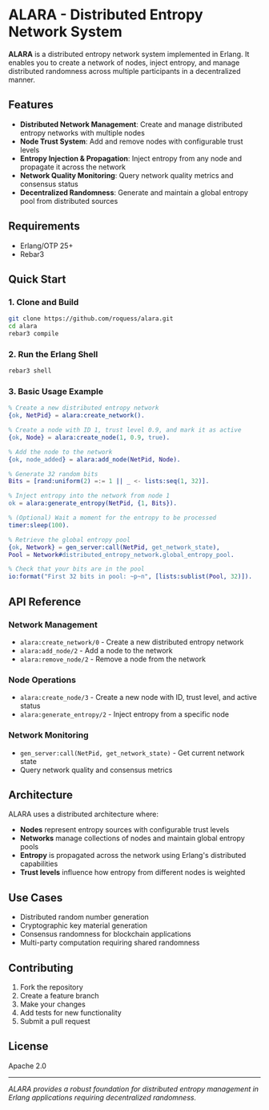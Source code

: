 # ALARA - Distributed Entropy Network System

**ALARA** is a distributed entropy network system implemented in Erlang. It enables you to create a network of nodes, inject entropy, and manage distributed randomness across multiple participants in a decentralized manner.

## Features

- **Distributed Network Management**: Create and manage distributed entropy networks with multiple nodes
- **Node Trust System**: Add and remove nodes with configurable trust levels
- **Entropy Injection & Propagation**: Inject entropy from any node and propagate it across the network
- **Network Quality Monitoring**: Query network quality metrics and consensus status
- **Decentralized Randomness**: Generate and maintain a global entropy pool from distributed sources

## Requirements

- Erlang/OTP 25+ 
- Rebar3

## Quick Start

### 1. Clone and Build

```bash
git clone https://github.com/roquess/alara.git
cd alara
rebar3 compile
```

### 2. Run the Erlang Shell

```bash
rebar3 shell
```

### 3. Basic Usage Example

```erlang
% Create a new distributed entropy network
{ok, NetPid} = alara:create_network().

% Create a node with ID 1, trust level 0.9, and mark it as active
{ok, Node} = alara:create_node(1, 0.9, true).

% Add the node to the network
{ok, node_added} = alara:add_node(NetPid, Node).

% Generate 32 random bits
Bits = [rand:uniform(2) =:= 1 || _ <- lists:seq(1, 32)].

% Inject entropy into the network from node 1
ok = alara:generate_entropy(NetPid, {1, Bits}).

% (Optional) Wait a moment for the entropy to be processed
timer:sleep(100).

% Retrieve the global entropy pool
{ok, Network} = gen_server:call(NetPid, get_network_state),
Pool = Network#distributed_entropy_network.global_entropy_pool.

% Check that your bits are in the pool
io:format("First 32 bits in pool: ~p~n", [lists:sublist(Pool, 32)]).
```

## API Reference

### Network Management

- `alara:create_network/0` - Create a new distributed entropy network
- `alara:add_node/2` - Add a node to the network
- `alara:remove_node/2` - Remove a node from the network

### Node Operations

- `alara:create_node/3` - Create a new node with ID, trust level, and active status
- `alara:generate_entropy/2` - Inject entropy from a specific node

### Network Monitoring

- `gen_server:call(NetPid, get_network_state)` - Get current network state
- Query network quality and consensus metrics

## Architecture

ALARA uses a distributed architecture where:

- **Nodes** represent entropy sources with configurable trust levels
- **Networks** manage collections of nodes and maintain global entropy pools
- **Entropy** is propagated across the network using Erlang's distributed capabilities
- **Trust levels** influence how entropy from different nodes is weighted

## Use Cases

- Distributed random number generation
- Cryptographic key material generation
- Consensus randomness for blockchain applications
- Multi-party computation requiring shared randomness

## Contributing

1. Fork the repository
2. Create a feature branch
3. Make your changes
4. Add tests for new functionality
5. Submit a pull request

## License

Apache 2.0

---

*ALARA provides a robust foundation for distributed entropy management in Erlang applications requiring decentralized randomness.*
